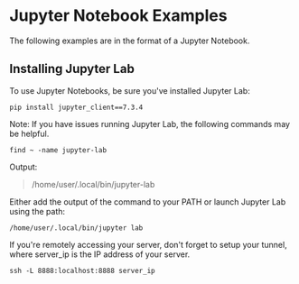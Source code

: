 # Jupyter Notebook Examples

The following examples are in the format of a Jupyter Notebook.

## Installing Jupyter Lab

To use Jupyter Notebooks, be sure you've installed Jupyter Lab:

`pip install jupyter_client==7.3.4`

Note: If you have issues running Jupyter Lab, the following commands
may be helpful.

`find ~ -name jupyter-lab`

Output:
> /home/user/.local/bin/jupyter-lab

Either add the output of the command to your PATH or launch Jupyter Lab
using the path:

`/home/user/.local/bin/jupyter lab`

If you're remotely accessing your server, don't forget to setup your tunnel, where
server_ip is the IP address of your server.

`ssh -L 8888:localhost:8888 server_ip`
